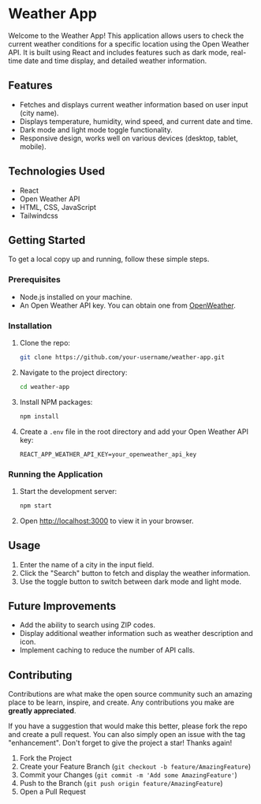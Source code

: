 # Weather App

Welcome to the Weather App! This application allows users to check the current weather conditions for a specific location using the Open Weather API. It is built using React and includes features such as dark mode, real-time date and time display, and detailed weather information.

## Features

- Fetches and displays current weather information based on user input (city name).
- Displays temperature, humidity, wind speed, and current date and time.
- Dark mode and light mode toggle functionality.
- Responsive design, works well on various devices (desktop, tablet, mobile).

## Technologies Used

- React
- Open Weather API
- HTML, CSS, JavaScript
- Tailwindcss

## Getting Started

To get a local copy up and running, follow these simple steps.

### Prerequisites

- Node.js installed on your machine.
- An Open Weather API key. You can obtain one from [OpenWeather](https://openweathermap.org/api).

### Installation

1. Clone the repo:
   ```sh
   git clone https://github.com/your-username/weather-app.git
   ```
2. Navigate to the project directory:
   ```sh
   cd weather-app
   ```
3. Install NPM packages:
   ```sh
   npm install
   ```
4. Create a `.env` file in the root directory and add your Open Weather API key:
   ```env
   REACT_APP_WEATHER_API_KEY=your_openweather_api_key
   ```

### Running the Application

1. Start the development server:
   ```sh
   npm start
   ```
2. Open [http://localhost:3000](http://localhost:3000) to view it in your browser.

## Usage

1. Enter the name of a city in the input field.
2. Click the "Search" button to fetch and display the weather information.
3. Use the toggle button to switch between dark mode and light mode.


## Future Improvements

- Add the ability to search using ZIP codes.
- Display additional weather information such as weather description and icon.
- Implement caching to reduce the number of API calls.

## Contributing

Contributions are what make the open source community such an amazing place to be learn, inspire, and create. Any contributions you make are **greatly appreciated**.

If you have a suggestion that would make this better, please fork the repo and create a pull request. You can also simply open an issue with the tag "enhancement".
Don't forget to give the project a star! Thanks again!

1. Fork the Project
2. Create your Feature Branch (`git checkout -b feature/AmazingFeature`)
3. Commit your Changes (`git commit -m 'Add some AmazingFeature'`)
4. Push to the Branch (`git push origin feature/AmazingFeature`)
5. Open a Pull Request
